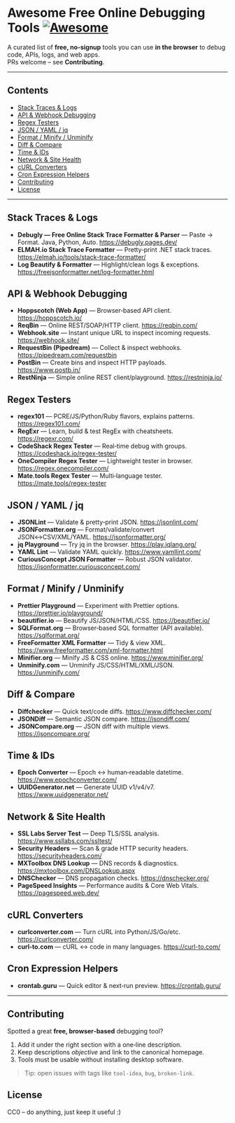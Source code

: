 # Awesome Free Online Debugging Tools [![Awesome](https://awesome.re/badge-flat2.svg)](https://awesome.re)

A curated list of **free, no‑signup** tools you can use **in the browser** to debug code, APIs, logs, and web apps.  
PRs welcome – see **Contributing**.

---

## Contents

- [Stack Traces & Logs](#stack-traces--logs)
- [API & Webhook Debugging](#api--webhook-debugging)
- [Regex Testers](#regex-testers)
- [JSON / YAML / jq](#json--yaml--jq)
- [Format / Minify / Unminify](#format--minify--unminify)
- [Diff & Compare](#diff--compare)
- [Time & IDs](#time--ids)
- [Network & Site Health](#network--site-health)
- [cURL Converters](#curl-converters)
- [Cron Expression Helpers](#cron-expression-helpers)
- [Contributing](#contributing)
- [License](#license)

---

## Stack Traces & Logs

- **Debugly — Free Online Stack Trace Formatter & Parser** — Paste → Format. Java, Python, Auto. https://debugly.pages.dev/
- **ELMAH.io Stack Trace Formatter** — Pretty‑print .NET stack traces. https://elmah.io/tools/stack-trace-formatter/
- **Log Beautify & Formatter** — Highlight/clean logs & exceptions. https://freejsonformatter.net/log-formatter.html

## API & Webhook Debugging

- **Hoppscotch (Web App)** — Browser‑based API client. https://hoppscotch.io/
- **ReqBin** — Online REST/SOAP/HTTP client. https://reqbin.com/
- **Webhook.site** — Instant unique URL to inspect incoming requests. https://webhook.site/
- **RequestBin (Pipedream)** — Collect & inspect webhooks. https://pipedream.com/requestbin
- **PostBin** — Create bins and inspect HTTP payloads. https://www.postb.in/
- **RestNinja** — Simple online REST client/playground. https://restninja.io/

## Regex Testers

- **regex101** — PCRE/JS/Python/Ruby flavors, explains patterns. https://regex101.com/
- **RegExr** — Learn, build & test RegEx with cheatsheets. https://regexr.com/
- **CodeShack Regex Tester** — Real‑time debug with groups. https://codeshack.io/regex-tester/
- **OneCompiler Regex Tester** — Lightweight tester in browser. https://regex.onecompiler.com/
- **Mate.tools Regex Tester** — Multi‑language tester. https://mate.tools/regex-tester

## JSON / YAML / jq

- **JSONLint** — Validate & pretty‑print JSON. https://jsonlint.com/
- **JSONFormatter.org** — Format/validate/convert JSON↔CSV/XML/YAML. https://jsonformatter.org/
- **jq Playground** — Try jq in the browser. https://play.jqlang.org/
- **YAML Lint** — Validate YAML quickly. https://www.yamllint.com/
- **CuriousConcept JSON Formatter** — Robust JSON validator. https://jsonformatter.curiousconcept.com/

## Format / Minify / Unminify

- **Prettier Playground** — Experiment with Prettier options. https://prettier.io/playground/
- **beautifier.io** — Beautify JS/JSON/HTML/CSS. https://beautifier.io/
- **SQLFormat.org** — Browser‑based SQL formatter (API available). https://sqlformat.org/
- **FreeFormatter XML Formatter** — Tidy & view XML. https://www.freeformatter.com/xml-formatter.html
- **Minifier.org** — Minify JS & CSS online. https://www.minifier.org/
- **Unminify.com** — Unminify JS/CSS/HTML/XML/JSON. https://unminify.com/

## Diff & Compare

- **Diffchecker** — Quick text/code diffs. https://www.diffchecker.com/
- **JSONDiff** — Semantic JSON compare. https://jsondiff.com/
- **JSONCompare.org** — JSON diff with multiple views. https://jsoncompare.org/

## Time & IDs

- **Epoch Converter** — Epoch ↔ human‑readable datetime. https://www.epochconverter.com/
- **UUIDGenerator.net** — Generate UUID v1/v4/v7. https://www.uuidgenerator.net/

## Network & Site Health

- **SSL Labs Server Test** — Deep TLS/SSL analysis. https://www.ssllabs.com/ssltest/
- **Security Headers** — Scan & grade HTTP security headers. https://securityheaders.com/
- **MXToolbox DNS Lookup** — DNS records & diagnostics. https://mxtoolbox.com/DNSLookup.aspx
- **DNSChecker** — DNS propagation checks. https://dnschecker.org/
- **PageSpeed Insights** — Performance audits & Core Web Vitals. https://pagespeed.web.dev/

## cURL Converters

- **curlconverter.com** — Turn cURL into Python/JS/Go/etc. https://curlconverter.com/
- **curl‑to.com** — cURL ↔ code in many languages. https://curl-to.com/

## Cron Expression Helpers

- **crontab.guru** — Quick editor & next‑run preview. https://crontab.guru/

---

## Contributing

Spotted a great **free, browser‑based** debugging tool?  
1. Add it under the right section with a one‑line description.  
2. Keep descriptions *objective* and link to the canonical homepage.  
3. Tools must be usable without installing desktop software.

> Tip: open issues with tags like `tool-idea`, `bug`, `broken-link`.

## License

CC0 – do anything, just keep it useful :)
